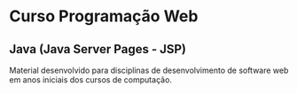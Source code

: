 # Curso Programação Web

## Java (Java Server Pages - JSP)

Material desenvolvido para disciplinas de desenvolvimento de software web em anos iniciais dos cursos de computação.